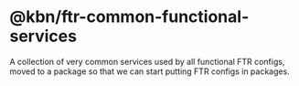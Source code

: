 # @kbn/ftr-common-functional-services

A collection of very common services used by all functional FTR configs, moved to a package so that we can start putting FTR configs in packages.